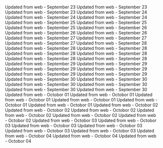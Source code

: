 
Updated from web - September 23 Updated from web - September 23 Updated from web - September 23
Updated from web - September 24 Updated from web - September 24 Updated from web - September 24
Updated from web - September 25 Updated from web - September 25 Updated from web - September 25
Updated from web - September 26 Updated from web - September 26 Updated from web - September 26
Updated from web - September 27 Updated from web - September 27 Updated from web - September 27
Updated from web - September 28 Updated from web - September 28 Updated from web - September 28 Updated from web - September 28 Updated from web - September 28 Updated from web - September 28 Updated from web - September 28
Updated from web - September 29 Updated from web - September 29 Updated from web - September 29 Updated from web - September 29 Updated from web - September 29 Updated from web - September 29
Updated from web - September 30 Updated from web - September 30 Updated from web - September 30 Updated from web - September 30 Updated from web - September 30 Updated from web - September 30
Updated from web - Octobor 01 Updated from web - Octobor 01 Updated from web - Octobor 01 Updated from web - Octobor 01 Updated from web - Octobor 01 Updated from web - Octobor 01
Updated from web - Octobor 02 Updated from web - Octobor 02 Updated from web - Octobor 02 Updated from web - Octobor 02 Updated from web - Octobor 02 Updated from web - Octobor 02
Updated from web - Octobor 03 Updated from web - Octobor 03 Updated from web - Octobor 03 Updated from web - Octobor 03 Updated from web - Octobor 03 Updated from web - Octobor 03
Updated from web - Octobor 04 Updated from web - Octobor 04 Updated from web - Octobor 04
